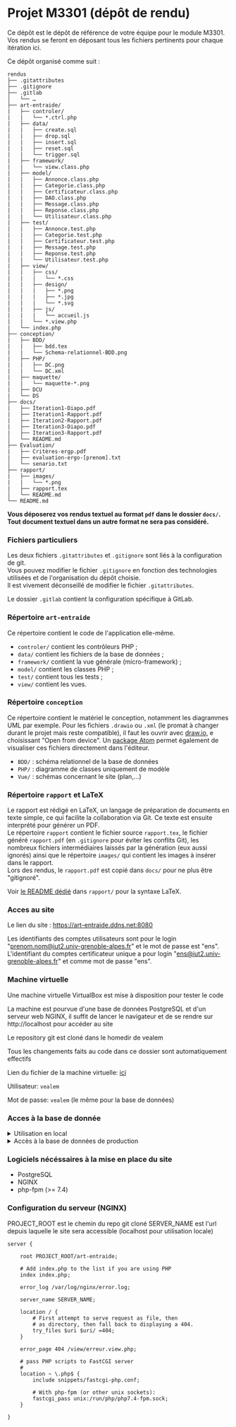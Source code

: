 # Projet M3301 (dépôt de rendu)

Ce dépôt est le dépôt de référence de votre équipe pour le module M3301.
Vos rendus se feront en déposant tous les fichiers pertinents pour chaque itération ici.

Ce dépôt organisé comme suit :
```console
rendus
├── .gitattributes
├── .gitignore
├── .gitlab
│   └── …
├── art-entraide/
|   ├── controler/
|   |   └── *.ctrl.php
|   ├── data/
|   |   ├── create.sql
|   |   ├── drop.sql
|   |   ├── insert.sql
|   |   ├── reset.sql
|   |   └── trigger.sql
|   ├── framework/
|   |   └── view.class.php
|   ├── model/
|   |   ├── Annonce.class.php
|   |   ├── Categorie.class.php
|   |   ├── Certificateur.class.php
|   |   ├── DAO.class.php
|   |   ├── Message.class.php
|   |   ├── Reponse.class.php
|   |   └── Utilisateur.class.php
|   ├── test/
|   |   ├── Annonce.test.php
|   |   ├── Categorie.test.php
|   |   ├── Certificateur.test.php
|   |   ├── Message.test.php
|   |   ├── Reponse.test.php
|   |   └── Utilisateur.test.php
|   ├── view/
|   |   ├── css/
|   |   |   └── *.css
|   |   ├── design/
|   |   |   ├── *.png
|   |   |   ├── *.jpg
|   |   |   └── *.svg
|   |   ├── js/
|   |   |   └── accueil.js
|   |   └── *.view.php
|   └── index.php
├── conception/
|   ├── BDD/
|   |   ├── bdd.tex
|   |   └── Schema-relationnel-BDD.png
|   ├── PHP/
|   |   ├── DC.png
|   |   └── DC.xml
|   ├── maquette/
|   |   └── maquette-*.png
|   ├── DCU
|   └── DS
├── docs/
|   ├── Iteration1-Diapo.pdf
|   ├── Iteration1-Rapport.pdf
|   ├── Iteration2-Rapport.pdf
|   ├── Iteration3-Diapo.pdf
|   ├── Iteration3-Rapport.pdf
│   └── README.md
├── Evaluation/
|   ├── Critères-ergp.pdf
|   ├── evaluation-ergo-[prenom].txt
│   └── senario.txt
├── rapport/
|   ├── images/
|   |   └── *.png
|   ├── rapport.tex
│   └── README.md
└── README.md
```

**Vous déposerez vos rendus textuel au format `pdf` dans le dossier `docs/`.<br>
Tout document textuel dans un autre format ne sera pas considéré.**


### Fichiers particuliers

Les deux fichiers `.gitattributes` et `.gitignore` sont liés à la configuration de git.<br>
Vous pouvez modifier le fichier `.gitignore` en fonction des technologies utilisées et de l'organisation du dépôt choisie.<br>
Il est vivement déconseillé de modifier le fichier `.gitattributes`.

Le dossier `.gitlab` contient la configuration spécifique à GitLab.

### Répertoire `art-entraide`

Ce répertoire contient le code de l'application elle-même.

- `controler/` contient les contrôleurs PHP ;
- `data/` contient les fichiers de la base de données ;
- `framework/` contient la vue générale (micro-framework) ;
- `model/` contient les classes PHP ;
- `test/` contient tous les tests ;
- `view/` contient les vues.

### Répertoire `conception`
Ce répertoire contient le matériel le conception, notamment les diagrammes UML par exemple.
Pour les fichiers `.drawio` ou `.xml` (le promat à changer durant le projet mais reste compatible), il faut les ouvrir avec [draw.io](https://app.diagrams.net/), e choisissant "Open from device". Un [package Atom](https://atom.io/packages/atom-drawio) permet également de visualiser ces fichiers directement dans l'éditeur.

- `BDD/` : schéma relationnel de la base de données
- `PHP/` : diagramme de classes uniquement de modèle
- `Vue/` : schémas concernant le site (plan,...)

### Répertoire `rapport` et LaTeX
Le rapport est rédigé en LaTeX, un langage de préparation de documents en texte simple, ce qui facilite la collaboration via Git. Ce texte est ensuite interprété pour générer un PDF.\
Le répertoire `rapport` contient le fichier source `rapport.tex`, le fichier généré `rapport.pdf` (en `.gitignore` pour éviter les conflits Git), les nombreux fichiers intermédiaires laissés par la génération (eux aussi ignorés) ainsi que le répertoire `images/` qui contient les images à insérer dans le rapport.\
Lors des rendus, le `rapport.pdf` est copié dans `docs/` pour ne plus être "gitignoré".

Voir [le README dédié](https://gricad-gitlab.univ-grenoble-alpes.fr/iut2-info/m3301/2020-s3/team-9/rendus/-/blob/master/rapport/README.md) dans `rapport/` pour la syntaxe LaTeX.

### Acces au site

Le lien du site : https://art-entraide.ddns.net:8080

Les identifiants des comptes utilisateurs sont pour le login "prenom.nom@iut2.univ-grenoble-alpes.fr" et le mot de passe est "ens".
L'identifiant du comptes certificateur unique a pour login "ens@iut2.univ-grenoble-alpes.fr" et comme mot de passe "ens".

### Machine virtuelle

Une machine virtuelle VirtualBox est mise à disposition pour tester le code

La machine est pourvue d'une base de données PostgreSQL et d'un serveur web NGINX, 
il suffit de lancer le navigateur et de se rendre sur http://localhost pour accéder au site

Le repository git est cloné dans le homedir de vealem

Tous les changements faits au code dans ce dossier sont automatiquement effectifs


Lien du fichier de la machine virtuelle: [ici](https://cloud.legendre.tech/s/QWcdENBAYY8cBxJ)

Utilisateur: `vealem`

Mot de passe: `vealem` (le même pour la base de données)

### Acces à la base de donnée

<details>
<summary>Utilisation en local</summary>

Utilisation de la base de données pré-remplie (avec les scripts dans `art-entraide/data`)

OU

Création d'une base de données PostgreSQL:
  1.  En tant qu'administrateur: `CREATE EXTENSION pgcrypto;`
  2.  En étant dans le répertoire `art-entraide/data`: `\i reset.sql`

</details>

<details>
<summary>Accès à la base de données de production</summary>

Avec PostgreSQL: `psql -d projets3 -U projets3 -h art-entraide.ddns.net -p 23455`
Mot de passe: `vealemS3`

</details>

### Logiciels nécéssaires à la mise en place du site

 - PostgreSQL
 - NGINX
 - php-fpm (>= 7.4)

### Configuration du serveur (NGINX)

PROJECT_ROOT est le chemin du repo git cloné
SERVER_NAME est l'url depuis laquelle le site sera accessible (localhost pour utilisation locale)

```configuration
server {

	root PROJECT_ROOT/art-entraide;

	# Add index.php to the list if you are using PHP
	index index.php;

	error_log /var/log/nginx/error.log;

	server_name SERVER_NAME;

	location / {
		# First attempt to serve request as file, then
		# as directory, then fall back to displaying a 404.
		try_files $uri $uri/ =404;
	}

	error_page 404 /view/erreur.view.php;

	# pass PHP scripts to FastCGI server
	#
	location ~ \.php$ {
		include snippets/fastcgi-php.conf;

		# With php-fpm (or other unix sockets):
		fastcgi_pass unix:/run/php/php7.4-fpm.sock;
	}

}
```
